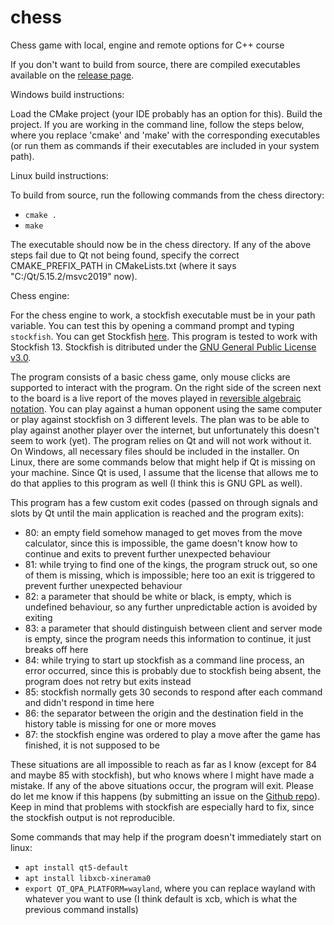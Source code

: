 # chess

Chess game with local, engine and remote options for C++ course

If you don't want to build from source, there are compiled executables available on the
[release page](https://github.com/sibebleuze/chess/releases).

Windows build instructions:

Load the CMake project (your IDE probably has an option for this). Build the project. If you are working in the command
line, follow the steps below, where you replace 'cmake' and 'make' with the corresponding executables (or run them as
commands if their executables are included in your system path).

Linux build instructions:

To build from source, run the following commands from the chess directory:

* ```cmake .```
* ```make```

The executable should now be in the chess directory. If any of the above steps fail due to Qt not being found, specify
the correct CMAKE_PREFIX_PATH in CMakeLists.txt (where it says "C:/Qt/5.15.2/msvc2019" now).

Chess engine:

For the chess engine to work, a stockfish executable must be in your path variable. You can test this by opening a
command prompt and typing `stockfish`. You can get Stockfish [here](https://stockfishchess.org/download/). This program
is tested to work with Stockfish 13. Stockfish is ditributed under the
[GNU General Public License v3.0](https://github.com/official-stockfish/Stockfish/blob/master/Copying.txt).

The program consists of a basic chess game, only mouse clicks are supported to interact with the program. On the right
side of the screen next to the board is a live report of the moves played
in [reversible algebraic notation](https://en.wikipedia.org/wiki/Chess_notation). You can play against a human opponent
using the same computer or play against stockfish on 3 different levels. The plan was to be able to play against another
player over the internet, but unfortunately this doesn't seem to work (yet). The program relies on Qt and will not work
without it. On Windows, all necessary files should be included in the installer. On Linux, there are some commands below
that might help if Qt is missing on your machine. Since Qt is used, I assume that the license that allows me to do that
applies to this program as well (I think this is GNU GPL as well).

This program has a few custom exit codes (passed on through signals and slots by Qt until the main application is
reached and the program exits):

* 80: an empty field somehow managed to get moves from the move calculator, since this is impossible, the game doesn't
  know how to continue and exits to prevent further unexpected behaviour
* 81: while trying to find one of the kings, the program struck out, so one of them is missing, which is impossible;
  here too an exit is triggered to prevent further unexpected behaviour
* 82: a parameter that should be white or black, is empty, which is undefined behaviour, so any further unpredictable
  action is avoided by exiting
* 83: a parameter that should distinguish between client and server mode is empty, since the program needs this
  information to continue, it just breaks off here
* 84: while trying to start up stockfish as a command line process, an error occurred, since this is probably due to
  stockfish being absent, the program does not retry but exits instead
* 85: stockfish normally gets 30 seconds to respond after each command and didn't respond in time here
* 86: the separator between the origin and the destination field in the history table is missing for one or more moves
* 87: the stockfish engine was ordered to play a move after the game has finished, it is not supposed to be

These situations are all impossible to reach as far as I know (except for 84 and maybe 85 with stockfish), but who knows
where I might have made a mistake. If any of the above situations occur, the program will exit. Please do let me know if
this happens (by submitting an issue on the [Github repo](https://github.com/sibebleuze/chess)). Keep in mind that
problems with stockfish are especially hard to fix, since the stockfish output is not reproducible.

Some commands that may help if the program doesn't immediately start on linux:

* ```apt install qt5-default```
* ```apt install libxcb-xinerama0```
* ```export QT_QPA_PLATFORM=wayland```, where you can replace wayland with whatever you want to use
  (I think default is xcb, which is what the previous command installs)
